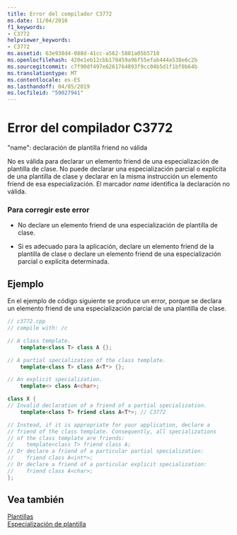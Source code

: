 ```yaml
---
title: Error del compilador C3772
ms.date: 11/04/2016
f1_keywords:
- C3772
helpviewer_keywords:
- C3772
ms.assetid: 63e938d4-088d-41cc-a562-5881a05b5710
ms.openlocfilehash: 420e1eb12cbb178459a96f55efab444a538e6c2b
ms.sourcegitcommit: c7f90df497e6261764893f9cc04b5d1f1bf0b64b
ms.translationtype: MT
ms.contentlocale: es-ES
ms.lasthandoff: 04/05/2019
ms.locfileid: "59027941"
---
```

# <a name="compiler-error-c3772"></a>Error del compilador C3772

"name": declaración de plantilla friend no válida

No es válida para declarar un elemento friend de una especialización de plantilla de clase. No puede declarar una especialización parcial o explícita de una plantilla de clase y declarar en la misma instrucción un elemento friend de esa especialización. El marcador *name* identifica la declaración no válida.

### <a name="to-correct-this-error"></a>Para corregir este error

- No declare un elemento friend de una especialización de plantilla de clase.

- Si es adecuado para la aplicación, declare un elemento friend de la plantilla de clase o declare un elemento friend de una especialización parcial o explícita determinada.

## <a name="example"></a>Ejemplo

En el ejemplo de código siguiente se produce un error, porque se declara un elemento friend de una especialización parcial de una plantilla de clase.

```cpp
// c3772.cpp
// compile with: /c

// A class template.
    template<class T> class A {};

// A partial specialization of the class template.
    template<class T> class A<T*> {};

// An explicit specialization.
    template<> class A<char>;

class X {
// Invalid declaration of a friend of a partial specialization.
    template<class T> friend class A<T*>; // C3772

// Instead, if it is appropriate for your application, declare a
// friend of the class template. Consequently, all specializations
// of the class template are friends:
//    template<class T> friend class A;
// Or declare a friend of a particular partial specialization:
//    friend class A<int*>;
// Or declare a friend of a particular explicit specialization:
//    friend class A<char>;
};
```

## <a name="see-also"></a>Vea también

[Plantillas](../../cpp/templates-cpp.md)<br/>
[Especialización de plantilla](../../cpp/template-specialization-cpp.md)
